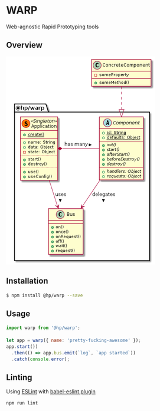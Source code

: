 # WARP

Web-agnostic Rapid Prototyping tools


## Overview
![Classes](./classes.png)


## Installation
```bash
$ npm install @hp/warp --save
```


## Usage
```javascript
import warp from '@hp/warp';

let app = warp({ name: 'pretty-fucking-awesome' });
app.start())
  .then(() => app.bus.emit(`log`, `app started`))
  .catch(console.error);
```

## Linting
Using [ESLint](http://eslint.org/) with [babel-eslint plugin](https://github.com/babel/babel-eslint) 
```sh
npm run lint
```
